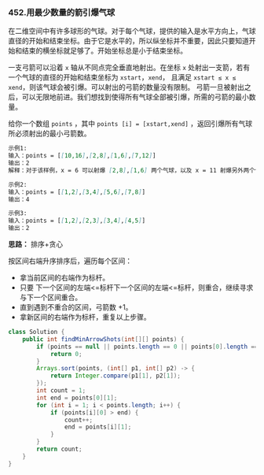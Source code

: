 ### 452.用最少数量的箭引爆气球

在二维空间中有许多球形的气球。对于每个气球，提供的输入是水平方向上，气球直径的开始和结束坐标。由于它是水平的，所以纵坐标并不重要，因此只要知道开始和结束的横坐标就足够了。开始坐标总是小于结束坐标。

一支弓箭可以沿着 `x` 轴从不同点完全垂直地射出。在坐标 `x` 处射出一支箭，若有一个气球的直径的开始和结束坐标为 `xstart`，`xend`， 且满足  `xstart ≤ x ≤ xend`，则该气球会被引爆。可以射出的弓箭的数量没有限制。 弓箭一旦被射出之后，可以无限地前进。我们想找到使得所有气球全部被引爆，所需的弓箭的最小数量。

给你一个数组 `points` ，其中 `points [i] = [xstart,xend]` ，返回引爆所有气球所必须射出的最小弓箭数。

```markdown
示例1:
输入：points = [[10,16],[2,8],[1,6],[7,12]]
输出：2
解释：对于该样例，x = 6 可以射爆 [2,8],[1,6] 两个气球，以及 x = 11 射爆另外两个气球

示例2:
输入：points = [[1,2],[3,4],[5,6],[7,8]]
输出：4

示例3:
输入：points = [[1,2],[2,3],[3,4],[4,5]]
输出：2
```



**思路：** 排序+贪心

按区间右端升序排序后，遍历每个区间：

- 拿当前区间的右端作为标杆。
- 只要 下一个区间的左端<=标杆下一个区间的左端<=标杆，则重合，继续寻求与下一个区间重合。
- 直到遇到不重合的区间，弓箭数 +1。
- 拿新区间的右端作为标杆，重复以上步骤。

``` java
class Solution {
    public int findMinArrowShots(int[][] points) {
        if (points == null || points.length == 0 || points[0].length == 0) {
            return 0;
        }
        Arrays.sort(points, (int[] p1, int[] p2) -> {
            return Integer.compare(p1[1], p2[1]);
        });
        int count = 1;
        int end = points[0][1];
        for (int i = 1; i < points.length; i++) {
            if (points[i][0] > end) {
                count++;
                end = points[i][1];
            }
        }
        return count;
    }
}
```

